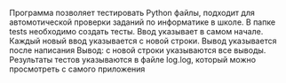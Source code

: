 Программа позволяет тестировать Python файлы, подходит для автомотической проверки заданий по информатике в школе. 
В папке tests необходимо создать тесты. Ввод указывает в самом начале. Каждый новый ввод указывается с новой строки. Вывод указывается после написания Вывод: с новой строки указываются все выводы.
Результаты тестов указываются в файле log.log, который можно просмотреть с самого приложения
